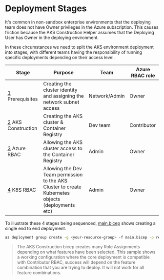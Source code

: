 # Deployment Stages

It's common in non-sandbox enterprise environments that the deploying team does not have Owner privileges in the Azure subscription. This causes friction because the AKS Construction Helper assumes that the Deploying User has Owner in the deploying environment.

In these circumstances we need to split the AKS environment deployment into stages, with different teams having the responsibility of running specific deployments depending on their access level.

Stage | Purpose | Team | Azure RBAC role
----- | ------- | ---- | ---------------
[1](stage1-byo.bicep) Prerequisites | Creating the cluster identity and assigning the network subnet access | Network/Admin | Owner
[2](stage2-aks.bicep) AKS Construction | Creating the AKS cluster & Container Registry | Dev team | Contributor
[3](stage3-acrrbac.bicep) Azure RBAC | Allowing the AKS cluster access to the Container Registry | Admin | Owner
[4](stage4-aksrbac.bicep) K8S RBAC | Allowing the Dev Team permission to the AKS Cluster to create Kubernetes objects (deployments etc) | Admin | Owner

To illustrate these 4 stages being sequenced, [main.bicep](main.bicep) shows creating a single end to end deployment.

```bash
az deployment group create -g <your-resource-group> -f main.bicep -p resourceName=kubenv developerAadId=$(az ad signed-in-user show --query id --out tsv)
```

> The AKS Construction bicep creates many Role Assignments depending on what features have been selected. This sample shows a working configuration where the core deployment is compatible with Contributor RBAC, success will depend on the feature combination that you are trying to deploy. It will not work for all feature combinations.
